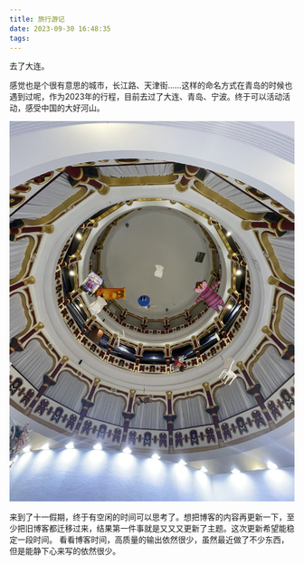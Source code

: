 ```yaml
---
title: 旅行游记
date: 2023-09-30 16:48:35
tags:
---
```

去了大连。

感觉也是个很有意思的城市，长江路、天津街……这样的命名方式在青岛的时候也遇到过呢，作为2023年的行程，目前去过了大连、青岛、宁波。终于可以活动活动，感受中国的大好河山。

![爱丽丝的屋顶，在一个商场中偶然看到的布景，可惜了，可惜了，如果在北京一定一堆人打卡](3-travel-of-dalian/alice-story.jpeg)

来到了十一假期，终于有空闲的时间可以思考了。想把博客的内容再更新一下，至少把旧博客都迁移过来，结果第一件事就是又又又更新了主题。这次更新希望能稳定一段时间。
看看博客时间，高质量的输出依然很少，虽然最近做了不少东西，但是能静下心来写的依然很少。
